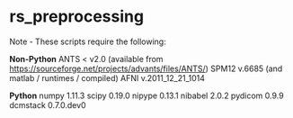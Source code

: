 # rs_preprocessing

Note - These scripts require the following:

<b>Non-Python</b>
ANTS < v2.0 (available from https://sourceforge.net/projects/advants/files/ANTS/)
SPM12 v.6685 (and matlab / runtimes / compiled)
AFNI v.2011_12_21_1014

<b>Python</b>
numpy 1.11.3
scipy 0.19.0
nipype 0.13.1
nibabel 2.0.2
pydicom 0.9.9
dcmstack 0.7.0.dev0
